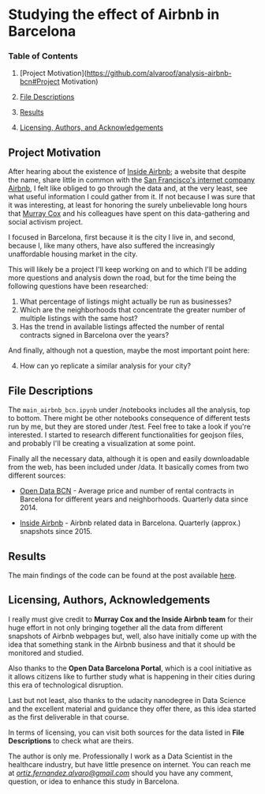 # Studying the effect of Airbnb in Barcelona
### Table of Contents

1. [Project Motivation](https://github.com/alvaroof/analysis-airbnb-bcn#Project Motivation)

2. [File Descriptions](https://github.com/alvaroof/analysis-airbnb-bcn#files)

3. [Results](https://github.com/alvaroof/analysis-airbnb-bcn#results)

4. [Licensing, Authors, and Acknowledgements](https://github.com/alvaroof/analysis-airbnb-bcn#licensing)

   

## Project Motivation

After hearing about the existence of [Inside Airbnb](http://insideairbnb.com/get-the-data.html); a website that despite the name, share little in common with the [San Francisco's internet company Airbnb](https://es.wikipedia.org/wiki/Airbnb), I felt like obliged to go through the data and, at the very least, see what useful information I could gather from it. If not because I was sure that it was interesting, at least for honoring the surely unbelievable long hours that [Murray Cox](https://twitter.com/murrayscox?lang=es) and his colleagues have spent on this data-gathering and social activism project. 

I focused in Barcelona, first because it is the city I live in, and second, because I, like many others, have also suffered the increasingly unaffordable housing market in the city.

This will likely be a project I'll keep working on and to which I'll be adding more questions and analysis down the road, but for the time being the following questions have been researched:

1. What percentage of listings might actually be run as businesses?
2. Which are the neighborhoods that concentrate the greater number of multiple listings with the same host? 
3. Has the trend in available listings affected the number of rental contracts signed in Barcelona over the years? 

And finally, although not a question, maybe the most important point here:

 4. How can yo replicate a similar analysis for your city?

    

## File Descriptions 

The `main_airbnb_bcn.ipynb` under /notebooks includes all the analysis, top to bottom. There might be other notebooks consequence of different tests run by me, but they are stored under /test. Feel free to take a look if you're interested. I started to research different functionalities for geojson files, and probably I'll be creating a visualization at some point.

Finally all the necessary data, although it is open and easily downloadable from the web, has been included under /data. It basically comes from two different sources:

- [Open Data BCN](https://opendata-ajuntament.barcelona.cat/data/es/dataset?q=lloguer) - Average price and number of rental contracts in Barcelona for different years and neighborhoods. Quarterly data since 2014.

- [Inside Airbnb](http://insideairbnb.com/get-the-data.html) - Airbnb related data in Barcelona. Quarterly (approx.) snapshots since 2015.

  

## Results

The main findings of the code can be found at the post available [here](https://medium.com/@ortiz.fernandez.alvaro/this-data-about-airbnb-will-make-you-rethink-what-it-is-doing-to-your-city-1318576ba5c4).



## Licensing, Authors, Acknowledgements

I really must give credit to **Murray Cox and the Inside Airbnb team** for their huge effort in not only bringing together all the data from different snapshots of Airbnb webpages but, well, also have initially come up with the idea that something stank in the Airbnb business and that it should be monitored and studied.  

Also thanks to the **Open Data Barcelona Portal**, which is a cool initiative as it allows citizens like to further study what is happening in their cities during this era of technological disruption.

Last but not least, also thanks to the udacity nanodegree in Data Science and the excellent material and guidance they offer there, as this idea started as the first deliverable in that course.

In terms of licensing, you can visit both sources for the data listed in **File Descriptions** to check what are theirs.

The author is only me. Professionally I work as a Data Scientist in the healthcare industry, but have little presence on internet. You can reach me at *ortiz.fernandez.alvaro@gmail.com* should you have any comment, question, or idea to enhance this study in Barcelona.
